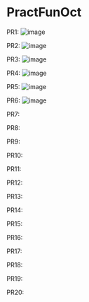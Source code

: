 # PractFunOct

PR1:
![image](https://github.com/user-attachments/assets/2cd088be-0e04-43de-a0a3-9dde81a32e46)

PR2:
![image](https://github.com/user-attachments/assets/708c03e6-4679-4b7d-8dd1-42edc96d5c45)

PR3:
![image](https://github.com/user-attachments/assets/4fa86a65-474c-43f5-9660-ea7954dfc1f1)

PR4:
![image](https://github.com/user-attachments/assets/8421a697-5cf1-4688-a2ce-ed98f1d14858)

PR5:
![image](https://github.com/user-attachments/assets/f49b9f17-810b-41ca-adbe-87a13e5a4f91)

PR6:
![image](https://github.com/user-attachments/assets/713082df-f542-4b3f-9bbe-bcb01db78dfe)

PR7:

PR8:

PR9:

PR10:

PR11:

PR12:

PR13:

PR14:

PR15:

PR16:

PR17:

PR18:

PR19:

PR20:
